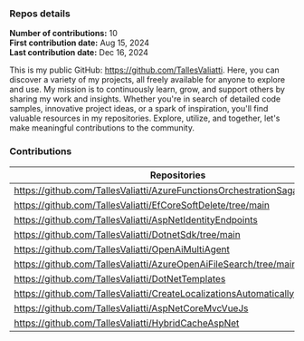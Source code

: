 ### Repos details

**Number of contributions:** 10  
**First contribution date:** Aug 15, 2024  
**Last contribution date:** Dec 16, 2024

This is my public GitHub: https://github.com/TallesValiatti. Here, you can discover a variety of my projects, all freely available for anyone to explore and use. My mission is to continuously learn, grow, and support others by sharing my work and insights. Whether you're in search of detailed code samples, innovative project ideas, or a spark of inspiration, you'll find valuable resources in my repositories. Explore, utilize, and together, let's make meaningful contributions to the community.

### Contributions

| Repositories                                                                                   |
|------------------------------------------------------------------------------------------------|
| https://github.com/TallesValiatti/AzureFunctionsOrchestrationSaga/tree/main                  |
| https://github.com/TallesValiatti/EfCoreSoftDelete/tree/main                                 |
| https://github.com/TallesValiatti/AspNetIdentityEndpoints                                     |
| https://github.com/TallesValiatti/DotnetSdk/tree/main                                         |
| https://github.com/TallesValiatti/OpenAiMultiAgent                                           |
| https://github.com/TallesValiatti/AzureOpenAiFileSearch/tree/main                            |
| https://github.com/TallesValiatti/DotNetTemplates                                            |
| https://github.com/TallesValiatti/CreateLocalizationsAutomatically                           |
| https://github.com/TallesValiatti/AspNetCoreMvcVueJs                                         |
| https://github.com/TallesValiatti/HybridCacheAspNet                                          |